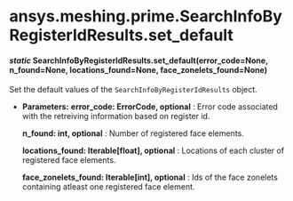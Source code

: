 <a id="ansys-meshing-prime-searchinfobyregisteridresults-set-default"></a>

# ansys.meshing.prime.SearchInfoByRegisterIdResults.set_default

<a id="ansys.meshing.prime.SearchInfoByRegisterIdResults.set_default"></a>

#### *static* SearchInfoByRegisterIdResults.set_default(error_code=None, n_found=None, locations_found=None, face_zonelets_found=None)

Set the default values of the `SearchInfoByRegisterIdResults` object.

* **Parameters:**
  **error_code: ErrorCode, optional**
  : Error code associated with the retreiving information based on register id.

  **n_found: int, optional**
  : Number of registered face elements.

  **locations_found: Iterable[float], optional**
  : Locations of each cluster of registered face elements.

  **face_zonelets_found: Iterable[int], optional**
  : Ids of the face zonelets containing atleast one registered face element.

<!-- !! processed by numpydoc !! -->
